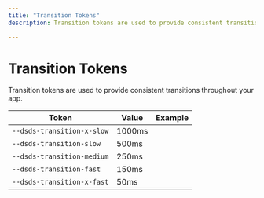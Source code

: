 ```yaml
---
title: "Transition Tokens"
description: Transition tokens are used to provide consistent transitions throughout your app.

---
```


# Transition Tokens

Transition tokens are used to provide consistent transitions throughout your app.

| Token                    | Value  | Example                                                                                       |
| ------------------------ | ------ | --------------------------------------------------------------------------------------------- |
| `--dsds-transition-x-slow` | 1000ms | <div class="transition-demo" style="transition-duration: var(--dsds-transition-x-slow);"></div> |
| `--dsds-transition-slow`   | 500ms  | <div class="transition-demo" style="transition-duration: var(--dsds-transition-slow);"></div>   |
| `--dsds-transition-medium` | 250ms  | <div class="transition-demo" style="transition-duration: var(--dsds-transition-medium);"></div> |
| `--dsds-transition-fast`   | 150ms  | <div class="transition-demo" style="transition-duration: var(--dsds-transition-fast);"></div>   |
| `--dsds-transition-x-fast` | 50ms   | <div class="transition-demo" style="transition-duration: var(--dsds-transition-x-fast);"></div> |

